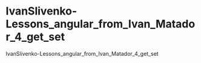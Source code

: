 # IvanSlivenko-Lessons_angular_from_Ivan_Matador_4_get_set
IvanSlivenko-Lessons_angular_from_Ivan_Matador_4_get_set

